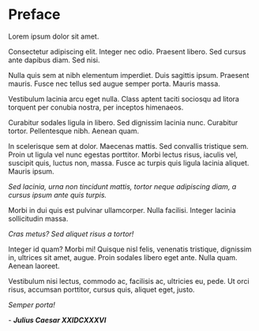<!-- SPDX-License-Identifier: LicenseRef-DPS8M-Doc OR LicenseRef-CFGAL -->
<!-- SPDX-FileCopyrightText: 2021-2022 The DPS8M Development Team -->
<!-- scspell-id: 12f51e80-f779-11ec-b320-80ee73e9b8e7 -->

<!-- pagebreak -->

# Preface

<!-- br -->

Lorem ipsum dolor sit amet.

Consectetur adipiscing elit. Integer nec odio. Praesent libero. Sed cursus ante dapibus diam. Sed nisi.

Nulla quis sem at nibh elementum imperdiet. Duis sagittis ipsum. Praesent mauris. Fusce nec tellus sed augue semper porta. Mauris massa.

Vestibulum lacinia arcu eget nulla. Class aptent taciti sociosqu ad litora torquent per conubia nostra, per inceptos himenaeos.

Curabitur sodales ligula in libero. Sed dignissim lacinia nunc. Curabitur tortor. Pellentesque nibh. Aenean quam.

In scelerisque sem at dolor. Maecenas mattis. Sed convallis tristique sem. Proin ut ligula vel nunc egestas porttitor. Morbi lectus risus, iaculis vel, suscipit quis, luctus non, massa. Fusce ac turpis quis ligula lacinia aliquet. Mauris ipsum.

*Sed lacinia, urna non tincidunt mattis, tortor neque adipiscing diam, a cursus ipsum ante quis turpis.*

Morbi in dui quis est pulvinar ullamcorper. Nulla facilisi. Integer lacinia sollicitudin massa.

*Cras metus? Sed aliquet risus a tortor!*

Integer id quam? Morbi mi! Quisque nisl felis, venenatis tristique, dignissim in, ultrices sit amet, augue. Proin sodales libero eget ante. Nulla quam. Aenean laoreet.

Vestibulum nisi lectus, commodo ac, facilisis ac, ultricies eu, pede. Ut orci risus, accumsan porttitor, cursus quis, aliquet eget, justo.

*Semper porta!*

<!-- br -->

\- ***Julius Caesar XXIDCXXXVI***
